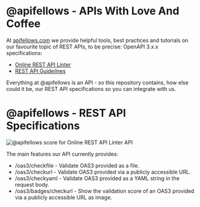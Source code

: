 # @apifellows - APIs With Love And Coffee

At [apifellows.com](https://www.apifellows.com/) we provide helpful tools, best practices and tutorials on our favourite topic of REST APIs, to be precise: OpenAPI 3.x.x specifications:

- [Online REST API Linter](https://www.apifellows.com/rest-api-linter)
- [REST API Guideilnes](https://www.apifellows.com/rest-api-guidelines)

Everything at @apifellows is an API - so this repository contains, how else could it be, our REST API specifications so you can integrate with us.

# @apifellows - REST API Specifications

![@apifellows score for Online REST API Linter API](https://www.apifellows.com/wp-json/api-linter/v0/oas3/badges/checkurl?url=https://raw.githubusercontent.com/apifellows/apifellows/refs/heads/main/oas3/apifellows-rest-api-linter-v0.yaml)

The main features our API currently provides:

- /oas3/checkfile - Validate OAS3 provided as a file.
- /oas3/checkurl - Validate OAS3 provided via a publicly accessible URL.
- /oas3/checkyaml - Validate OAS3 provided as a YAML string in the request body.
- /oas3/badges/checkurl - Show the validation score of an OAS3 provided via a publicly accessible URL as image.